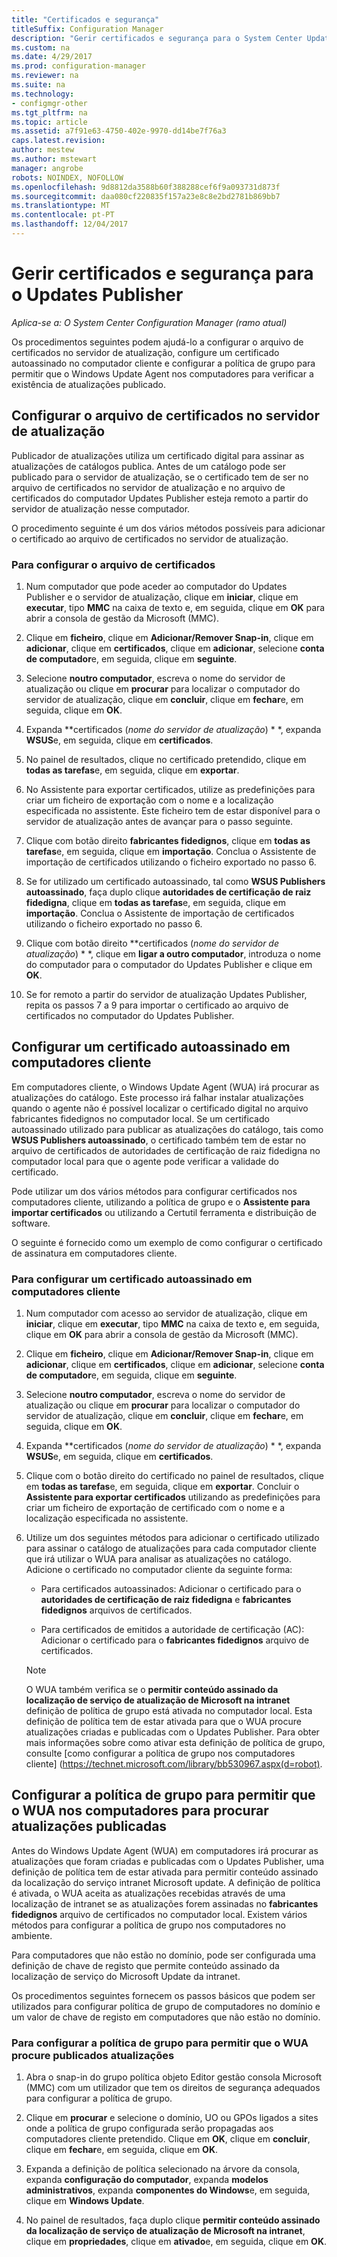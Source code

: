 ```yaml
---
title: "Certificados e segurança"
titleSuffix: Configuration Manager
description: "Gerir certificados e segurança para o System Center Updates Publisher"
ms.custom: na
ms.date: 4/29/2017
ms.prod: configuration-manager
ms.reviewer: na
ms.suite: na
ms.technology:
- configmgr-other
ms.tgt_pltfrm: na
ms.topic: article
ms.assetid: a7f91e63-4750-402e-9970-dd14be7f76a3
caps.latest.revision: 
author: mestew
ms.author: mstewart
manager: angrobe
robots: NOINDEX, NOFOLLOW
ms.openlocfilehash: 9d8812da3588b60f388288cef6f9a093731d873f
ms.sourcegitcommit: daa080cf220835f157a23e8c8e2bd2781b869bb7
ms.translationtype: MT
ms.contentlocale: pt-PT
ms.lasthandoff: 12/04/2017
---
```

# <a name="manage-certificates-and-security-for-updates-publisher"></a>Gerir certificados e segurança para o Updates Publisher

*Aplica-se a: O System Center Configuration Manager (ramo atual)*

Os procedimentos seguintes podem ajudá-lo a configurar o arquivo de certificados no servidor de atualização, configure um certificado autoassinado no computador cliente e configurar a política de grupo para permitir que o Windows Update Agent nos computadores para verificar a existência de atualizações publicado.

## <a name="configure-the-certificate-store-on-the-update-server"></a>Configurar o arquivo de certificados no servidor de atualização
 Publicador de atualizações utiliza um certificado digital para assinar as atualizações de catálogos publica. Antes de um catálogo pode ser publicado para o servidor de atualização, se o certificado tem de ser no arquivo de certificados no servidor de atualização e no arquivo de certificados do computador Updates Publisher esteja remoto a partir do servidor de atualização nesse computador.

O procedimento seguinte é um dos vários métodos possíveis para adicionar o certificado ao arquivo de certificados no servidor de atualização.

### <a name="to-configure-the-certificate-store"></a>Para configurar o arquivo de certificados
1.  Num computador que pode aceder ao computador do Updates Publisher e o servidor de atualização, clique em **iniciar**, clique em **executar**, tipo **MMC** na caixa de texto e, em seguida, clique em **OK** para abrir a consola de gestão da Microsoft (MMC).

2.  Clique em **ficheiro**, clique em **Adicionar/Remover Snap-in**, clique em **adicionar**, clique em **certificados**, clique em **adicionar**, selecione **conta de computador**e, em seguida, clique em **seguinte**.

3.  Selecione **noutro computador**, escreva o nome do servidor de atualização ou clique em **procurar** para localizar o computador do servidor de atualização, clique em **concluir**, clique em **fechar**e, em seguida, clique em **OK**.

4.  Expanda  **certificados (*nome do servidor de atualização*) * *, expanda **WSUS**e, em seguida, clique em **certificados**.

5.  No painel de resultados, clique no certificado pretendido, clique em **todas as tarefas**e, em seguida, clique em **exportar**.

6.  No Assistente para exportar certificados, utilize as predefinições para criar um ficheiro de exportação com o nome e a localização especificada no assistente. Este ficheiro tem de estar disponível para o servidor de atualização antes de avançar para o passo seguinte.

7.  Clique com botão direito **fabricantes fidedignos**, clique em **todas as tarefas**e, em seguida, clique em **importação**. Conclua o Assistente de importação de certificados utilizando o ficheiro exportado no passo 6.

8.  Se for utilizado um certificado autoassinado, tal como **WSUS Publishers autoassinado**, faça duplo clique **autoridades de certificação de raiz fidedigna**, clique em **todas as tarefas**e, em seguida, clique em **importação**. Conclua o Assistente de importação de certificados utilizando o ficheiro exportado no passo 6.

9.  Clique com botão direito  **certificados (*nome do servidor de atualização*) * *, clique em **ligar a outro computador**, introduza o nome do computador para o computador do Updates Publisher e clique em **OK**.

10. Se for remoto a partir do servidor de atualização Updates Publisher, repita os passos 7 a 9 para importar o certificado ao arquivo de certificados no computador do Updates Publisher.



## <a name="configure-a-self-signing-certificate-on-client-computers"></a>Configurar um certificado autoassinado em computadores cliente
Em computadores cliente, o Windows Update Agent (WUA) irá procurar as atualizações do catálogo. Este processo irá falhar instalar atualizações quando o agente não é possível localizar o certificado digital no arquivo fabricantes fidedignos no computador local. Se um certificado autoassinado utilizado para publicar as atualizações do catálogo, tais como **WSUS Publishers autoassinado**, o certificado também tem de estar no arquivo de certificados de autoridades de certificação de raiz fidedigna no computador local para que o agente pode verificar a validade do certificado.

Pode utilizar um dos vários métodos para configurar certificados nos computadores cliente, utilizando a política de grupo e o **Assistente para importar certificados** ou utilizando a Certutil ferramenta e distribuição de software.

O seguinte é fornecido como um exemplo de como configurar o certificado de assinatura em computadores cliente.

### <a name="to-configure-a-self-signing-certificate-on-client-computers"></a>Para configurar um certificado autoassinado em computadores cliente
1.  Num computador com acesso ao servidor de atualização, clique em **iniciar**, clique em **executar**, tipo **MMC** na caixa de texto e, em seguida, clique em **OK** para abrir a consola de gestão da Microsoft (MMC).

2.  Clique em **ficheiro**, clique em **Adicionar/Remover Snap-in**, clique em **adicionar**, clique em **certificados**, clique em **adicionar**, selecione **conta de computador**e, em seguida, clique em **seguinte**.

3.  Selecione **noutro computador**, escreva o nome do servidor de atualização ou clique em **procurar** para localizar o computador do servidor de atualização, clique em **concluir**, clique em **fechar**e, em seguida, clique em **OK**.

4.  Expanda  **certificados (*nome do servidor de atualização*) * *, expanda **WSUS**e, em seguida, clique em **certificados**.

5.  Clique com o botão direito do certificado no painel de resultados, clique em **todas as tarefas**e, em seguida, clique em **exportar**. Concluir o **Assistente para exportar certificados** utilizando as predefinições para criar um ficheiro de exportação de certificado com o nome e a localização especificada no assistente.

6.  Utilize um dos seguintes métodos para adicionar o certificado utilizado para assinar o catálogo de atualizações para cada computador cliente que irá utilizar o WUA para analisar as atualizações no catálogo. Adicione o certificado no computador cliente da seguinte forma:

    -   Para certificados autoassinados: Adicionar o certificado para o **autoridades de certificação de raiz fidedigna** e **fabricantes fidedignos** arquivos de certificados.

    -   Para certificados de emitidos a autoridade de certificação (AC): Adicionar o certificado para o **fabricantes fidedignos** arquivo de certificados.

    > [!NOTE]
    > O WUA também verifica se o **permitir conteúdo assinado da localização de serviço de atualização de Microsoft na intranet** definição de política de grupo está ativada no computador local. Esta definição de política tem de estar ativada para que o WUA procure atualizações criadas e publicadas com o Updates Publisher. Para obter mais informações sobre como ativar esta definição de política de grupo, consulte [como configurar a política de grupo nos computadores cliente] (https://technet.microsoft.com/library/bb530967.aspx(d=robot).



## <a name="configuring-group-policy-to-allow-wua-on-computers-to-scan-for-published-updates"></a>Configurar a política de grupo para permitir que o WUA nos computadores para procurar atualizações publicadas
Antes do Windows Update Agent (WUA) em computadores irá procurar as atualizações que foram criadas e publicadas com o Updates Publisher, uma definição de política tem de estar ativada para permitir conteúdo assinado da localização do serviço intranet Microsoft update. A definição de política é ativada, o WUA aceita as atualizações recebidas através de uma localização de intranet se as atualizações forem assinadas no **fabricantes fidedignos** arquivo de certificados no computador local. Existem vários métodos para configurar a política de grupo nos computadores no ambiente.

Para computadores que não estão no domínio, pode ser configurada uma definição de chave de registo que permite conteúdo assinado da localização de serviço do Microsoft Update da intranet.

Os procedimentos seguintes fornecem os passos básicos que podem ser utilizados para configurar política de grupo de computadores no domínio e um valor de chave de registo em computadores que não estão no domínio.

### <a name="to-configure-group-policy-to-allow-wua-to-scan-for-published-updates"></a>Para configurar a política de grupo para permitir que o WUA procure publicados atualizações
1.  Abra o snap-in do grupo política objeto Editor gestão consola Microsoft (MMC) com um utilizador que tem os direitos de segurança adequados para configurar a política de grupo.

2.  Clique em **procurar** e selecione o domínio, UO ou GPOs ligados a sites onde a política de grupo configurada serão propagadas aos computadores cliente pretendido. Clique em **OK**, clique em **concluir**, clique em **fechar**e, em seguida, clique em **OK**.

3.  Expanda a definição de política selecionado na árvore da consola, expanda **configuração do computador**, expanda **modelos administrativos**, expanda **componentes do Windows**e, em seguida, clique em **Windows Update**.

4.  No painel de resultados, faça duplo clique **permitir conteúdo assinado da localização de serviço de atualização de Microsoft na intranet**, clique em **propriedades**, clique em **ativado**e, em seguida, clique em **OK**.
